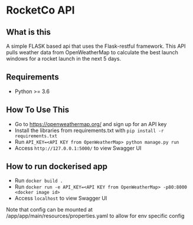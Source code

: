# RocketCo API

## What is this
A simple FLASK based api that uses the Flask-restful framework. This API pulls weather data from OpenWeatherMap to calculate the best launch windows for a rocket launch in the next 5 days. 

## Requirements
- Python >= 3.6

## How To Use This
- Go to https://openweathermap.org/ and sign up for an API key
- Install the libraries from requirements.txt with `pip install -r requirements.txt`
- Run `API_KEY=<API KEY from OpenWeatherMap> python manage.py run`
- Access `http://127.0.0.1:5000/` to view Swagger UI

## How to run dockerised app
- Run `docker build .`
- Run `docker run -e API_KEY=<API KEY from OpenWeatherMap> -p80:8000 <docker image id>`
- Access `localhost` to view Swagger UI

Note that config can be mounted at /app/app/main/resources/properties.yaml to allow for env specific config

